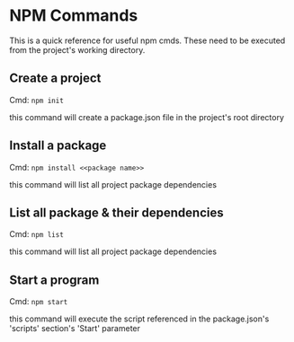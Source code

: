 # NPM Commands
 
This is a quick reference for useful npm cmds.  These need to be executed from the project's working directory.

## Create a project
Cmd: `npm init`

this command will create a package.json file in the project's root directory

## Install a package
Cmd: `npm install <<package name>>`

this command will list all project package dependencies


## List all package & their dependencies
Cmd: `npm list`

this command will list all project package dependencies

## Start a program
Cmd: `npm start`

this command will execute the script referenced in the package.json's 'scripts' section's 'Start' parameter


